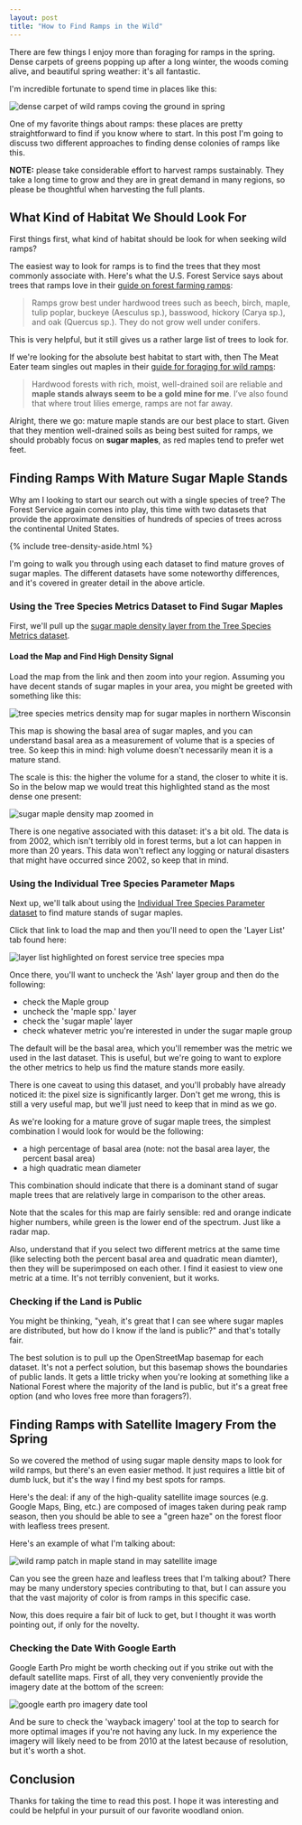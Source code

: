 ```yaml
---
layout: post
title: "How to Find Ramps in the Wild"
---
```


There are few things I enjoy more than foraging for ramps in the spring. Dense carpets of greens popping up after a long winter, the woods coming alive, and beautiful spring weather: it's all fantastic.

I'm incredible fortunate to spend time in places like this:

![dense carpet of wild ramps coving the ground in spring](https://d3uz6qsgj5hu6o.cloudfront.net/how-to-find-plants/images/how-to-find-ramps-in-the-wild/sugar-maple-stand-with-ramps-covering-ground-in-spring.png)

One of my favorite things about ramps: these places are pretty straightforward to find if you know where to start. In this post I'm going to discuss two different approaches to finding dense colonies of ramps like this.

**NOTE:** please take considerable effort to harvest ramps sustainably. They take a long time to grow and they are in great demand in many regions, so please be thoughtful when harvesting the full plants.

## What Kind of Habitat We Should Look For

First things first, what kind of habitat should be look for when seeking wild ramps?

The easiest way to look for ramps is to find the trees that they most commonly associate with. Here's what the U.S. Forest Service says about trees that ramps love in their [guide on forest farming ramps](https://www.fs.usda.gov/nac/assets/documents/agroforestrynotes/an47ff08.pdf): 

> Ramps grow best under hardwood trees such as beech, birch, maple, tulip poplar, buckeye (Aesculus sp.), basswood, hickory (Carya sp.), and oak (Quercus sp.). They do not grow well under conifers.

This is very helpful, but it still gives us a rather large list of trees to look for.

If we're looking for the absolute best habitat to start with, then The Meat Eater team singles out maples in their [guide for foraging for wild ramps](https://www.themeateater.com/cook/foraging/the-complete-guide-to-ramps-how-to-find-and-eat-the-wild-leek):

> Hardwood forests with rich, moist, well-drained soil are reliable and **maple stands always seem to be a gold mine for me**. I’ve also found that where trout lilies emerge, ramps are not far away.

Alright, there we go: mature maple stands are our best place to start. Given that they mention well-drained soils as being best suited for ramps, we should probably focus on **sugar maples**, as red maples tend to prefer wet feet.

## Finding Ramps With Mature Sugar Maple Stands

Why am I looking to start our search out with a single species of tree? The Forest Service again comes into play, this time with two datasets that provide the approximate densities of hundreds of species of trees across the continental United States.

{% include tree-density-aside.html %}

I'm going to walk you through using each dataset to find mature groves of sugar maples. The different datasets have some noteworthy differences, and it's covered in greater detail in the above article.

### Using the Tree Species Metrics Dataset to Find Sugar Maples

First, we'll pull up the [sugar maple density layer from the Tree Species Metrics dataset](https://www.arcgis.com/home/webmap/viewer.html?url=https%3A%2F%2Fapps.fs.usda.gov%2Ffsgisx01%2Frest%2Fservices%2FRDW_FHP_TreeSpeciesMetrics%2Fsugar_maple_basal_area_2002%2FImageServer&source=sd).

#### Load the Map and Find High Density Signal

Load the map from the link and then zoom into your region. Assuming you have decent stands of sugar maples in your area, you might be greeted with something like this:

![tree species metrics density map for sugar maples in northern Wisconsin](https://d3uz6qsgj5hu6o.cloudfront.net/how-to-find-plants/images/how-to-find-ramps-in-the-wild/tree-species-metrics-map-sugar-maples.png)

This map is showing the basal area of sugar maples, and you can understand basal area as a measurement of volume that is a species of tree. So keep this in mind: high volume doesn't necessarily mean it is a mature stand.

The scale is this: the higher the volume for a stand, the closer to white it is. So in the below map we would treat this highlighted stand as the most dense one present:

![sugar maple density map zoomed in](https://d3uz6qsgj5hu6o.cloudfront.net/how-to-find-plants/images/how-to-find-ramps-in-the-wild/zoomed-in-sugar-maple-density-map.png)

There is one negative associated with this dataset: it's a bit old. The data is from 2002, which isn't terribly old in forest terms, but a lot can happen in more than 20 years. This data won't reflect any logging or natural disasters that might have occurred since 2002, so keep that in mind.

### Using the Individual Tree Species Parameter Maps

Next up, we'll talk about using the [Individual Tree Species Parameter dataset](https://usfs.maps.arcgis.com/apps/webappviewer/index.html?id=4ebf103ddeeb4766a72e58cb786d3ee2) to find mature stands of sugar maples.

Click that link to load the map and then you'll need to open the 'Layer List' tab found here:

![layer list highlighted on forest service tree species mpa](https://d3uz6qsgj5hu6o.cloudfront.net/how-to-find-plants/images/how-to-find-ramps-in-the-wild/layer-list-tab-highlighted-fs-map.png)

Once there, you'll want to uncheck the 'Ash' layer group and then do the following:

 - check the Maple  group
 - uncheck the 'maple spp.' layer
 - check the 'sugar maple' layer
 - check whatever metric you're interested in under the sugar maple group

The default will be the basal area, which you'll remember was the metric we used in the last dataset. This is useful, but we're going to want to explore the other metrics to help us find the mature stands more easily.

There is one caveat to using this dataset, and you'll probably have already noticed it: the pixel size is significantly larger. Don't get me wrong, this is still a very useful map, but we'll just need to keep that in mind as we go.

As we're looking for a mature grove of sugar maple trees, the simplest combination I would look for would be the following:

 - a high percentage of basal area (note: not the basal area layer, the percent basal area)
 - a high quadratic mean diameter

 This combination should indicate that there is a dominant stand of sugar maple trees that are relatively large in comparison to the other areas.

 Note that the scales for this map are fairly sensible: red and orange indicate higher numbers, while green is the lower end of the spectrum. Just like a radar map.

 Also, understand that if you select two different metrics at the same time (like selecting both the percent basal area and quadratic mean diamter), then they will be superimposed on each other. I find it easiest to view one metric at a time. It's not terribly convenient, but it works.

### Checking if the Land is Public

You might be thinking, "yeah, it's great that I can see where sugar maples are distributed, but how do I know if the land is public?" and that's totally fair.

The best solution is to pull up the OpenStreetMap basemap for each dataset. It's not a perfect solution, but this basemap shows the boundaries of public lands. It gets a little tricky when you're looking at something like a National Forest where the majority of the land is public, but it's a great free option (and who loves free more than foragers?).

## Finding Ramps with Satellite Imagery From the Spring

So we covered the method of using sugar maple density maps to look for wild ramps, but there's an even easier method. It just requires a little bit of dumb luck, but it's the way I find my best spots for ramps.

Here's the deal: if any of the high-quality satellite image sources (e.g. Google Maps, Bing, etc.) are composed of images taken during peak ramp season, then you should be able to see a "green haze" on the forest floor with leafless trees present.

Here's an example of what I'm talking about:

![wild ramp patch in maple stand in may satellite image](https://d3uz6qsgj5hu6o.cloudfront.net/how-to-find-plants/images/how-to-find-ramps-in-the-wild/satellite-image-showing-wild-ramp-patch-in-may.png)

Can you see the green haze and leafless trees that I'm talking about? There may be many understory species contributing to that, but I can assure you that the vast majority of color is from ramps in this specific case.

Now, this does require a fair bit of luck to get, but I thought it was worth pointing out, if only for the novelty.

### Checking the Date With Google Earth

Google Earth Pro might be worth checking out if you strike out with the default satellite maps. First of all, they very conveniently provide the imagery date at the bottom of the screen:

![google earth pro imagery date tool](https://d3uz6qsgj5hu6o.cloudfront.net/how-to-find-plants/images/how-to-find-ramps-in-the-wild/google-earth-pro-imagery-date.png)

And be sure to check the 'wayback imagery' tool at the top to search for more optimal images if you're not having any luck. In my experience the imagery will likely need to be from 2010 at the latest because of resolution, but it's worth a shot.

## Conclusion

Thanks for taking the time to read this post. I hope it was interesting and could be helpful in your pursuit of our favorite woodland onion.